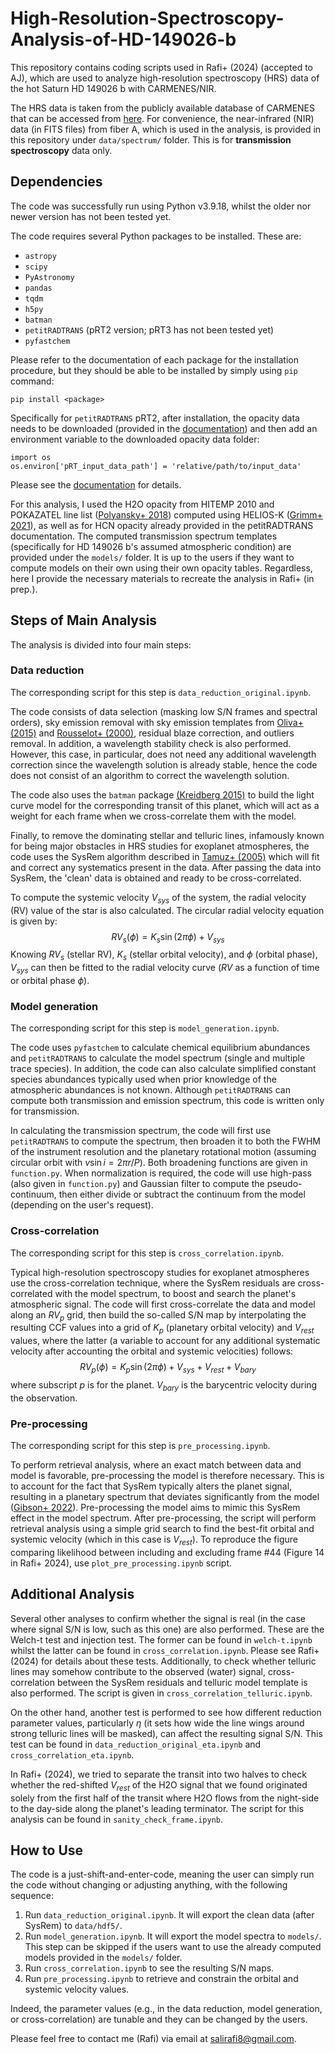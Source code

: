 # High-Resolution-Spectroscopy-Analysis-of-HD-149026-b
This repository contains coding scripts used in Rafi+ (2024) (accepted to AJ), which are used to analyze high-resolution spectroscopy (HRS) data of the hot Saturn HD 149026 b with CARMENES/NIR.

The HRS data is taken from the publicly available database of CARMENES that can be accessed from [here](http://caha.sdc.cab.inta-csic.es/calto/jsp/searchform.jsp). For convenience, the near-infrared (NIR) data (in FITS files) from fiber A, which is used in the analysis, is provided in this repository under `data/spectrum/` folder. This is for **transmission spectroscopy** data only.

## Dependencies

The code was successfully run using Python v3.9.18, whilst the older nor newer version has not been tested yet.

The code requires several Python packages to be installed. These are:
- `astropy`
- `scipy`
- `PyAstronomy`
- `pandas`
- `tqdm`
- `h5py`
- `batman`
- `petitRADTRANS` (pRT2 version; pRT3 has not been tested yet)
- `pyfastchem`

Please refer to the documentation of each package for the installation procedure, but they should be able to be installed by simply using `pip` command:
```
pip install <package>
```

Specifically for `petitRADTRANS` pRT2, after installation, the opacity data needs to be downloaded (provided in the [documentation](https://petitradtrans.readthedocs.io/en/latest/content/installation.html)) and then add an environment variable to the downloaded opacity data folder:
```
import os
os.environ['pRT_input_data_path'] = 'relative/path/to/input_data'
```

Please see the [documentation](https://petitradtrans.readthedocs.io/en/latest/content/installation.html) for details. 

For this analysis, I used the H2O opacity from HITEMP 2010 and POKAZATEL line list ([Polyansky+ 2018](https://ui.adsabs.harvard.edu/abs/2018MNRAS.480.2597P/abstract)) computed using HELIOS-K ([Grimm+ 2021](https://ui.adsabs.harvard.edu/abs/2021ApJS..253...30G/abstract)), as well as for HCN opacity already provided in the petitRADTRANS documentation. The computed transmission spectrum templates (specifically for HD 149026 b's assumed atmospheric condition) are provided under the `models/` folder. It is up to the users if they want to compute models on their own using their own opacity tables. Regardless, here I provide the necessary materials to recreate the analysis in Rafi+ (in prep.).

## Steps of Main Analysis

The analysis is divided into four main steps:

### Data reduction

The corresponding script for this step is `data_reduction_original.ipynb`. 

The code consists of data selection (masking low S/N frames and spectral orders), sky emission removal with sky emission templates from [Oliva+ (2015)](https://ui.adsabs.harvard.edu/abs/2015A%26A...581A..47O/abstract) and [Rousselot+ (2000)](https://ui.adsabs.harvard.edu/abs/2000A%26A...354.1134R/abstract), residual blaze correction, and outliers removal. In addition, a wavelength stability check is also performed. However, this case, in particular, does not need any additional wavelength correction since the wavelength solution is already stable, hence the code does not consist of an algorithm to correct the wavelength solution.

The code also uses the `batman` package [(Kreidberg 2015)](https://ui.adsabs.harvard.edu/abs/2015PASP..127.1161K/abstract) to build the light curve model for the corresponding transit of this planet, which will act as a weight for each frame when we cross-correlate them with the model.

Finally, to remove the dominating stellar and telluric lines, infamously known for being major obstacles in HRS studies for exoplanet atmospheres, the code uses the SysRem algorithm described in [Tamuz+ (2005)](https://ui.adsabs.harvard.edu/abs/2005MNRAS.356.1466T/abstract) which will fit and correct any systematics present in the data. After passing the data into SysRem, the 'clean' data is obtained and ready to be cross-correlated.

To compute the systemic velocity $V_{sys}$ of the system, the radial velocity (RV) value of the star is also calculated. The circular radial velocity equation is given by:
$$RV_s(\phi)=K_s\sin(2\pi\phi)+V_{sys}$$
Knowing $RV_s$ (stellar RV), $K_s$ (stellar orbital velocity), and $\phi$ (orbital phase), $V_{sys}$ can then be fitted to the radial velocity curve ($RV$ as a function of time or orbital phase $\phi$).

### Model generation

The corresponding script for this step is `model_generation.ipynb`. 

The code uses `pyfastchem` to calculate chemical equilibrium abundances and `petitRADTRANS` to calculate the model spectrum (single and multiple trace species). In addition, the code can also calculate simplified constant species abundances typically used when prior knowledge of the atmospheric abundances is not known. Although `petitRADTRANS` can compute both transmission and emission spectrum, this code is written only for transmission.

In calculating the transmission spectrum, the code will first use `petitRADTRANS` to compute the spectrum, then broaden it to both the FWHM of the instrument resolution and the planetary rotational motion (assuming circular orbit with $v\sin{i}=2\pi r/P$). Both broadening functions are given in `function.py`. When normalization is required, the code will use high-pass (also given in `function.py`) and Gaussian filter to compute the pseudo-continuum, then either divide or subtract the continuum from the model (depending on the user's request).

### Cross-correlation
The corresponding script for this step is `cross_correlation.ipynb`.

Typical high-resolution spectroscopy studies for exoplanet atmospheres use the cross-correlation technique, where the SysRem residuals are cross-correlated with the model spectrum, to boost and search the planet's atmospheric signal. The code will first cross-correlate the data and model along an $RV_p$ grid, then build the so-called S/N map by interpolating the resulting CCF values into a grid of $K_p$ (planetary orbital velocity) and $V_{rest}$ values, where the latter (a variable to account for any additional systematic velocity after accounting the orbital and systemic velocities) follows:
$$RV_p(\phi)=K_p\sin(2\pi\phi)+V_{sys}+V_{rest}+V_{bary}$$
where subscript $p$ is for the planet. $V_{bary}$ is the barycentric velocity during the observation. 

### Pre-processing

The corresponding script for this step is `pre_processing.ipynb`.

To perform retrieval analysis, where an exact match between data and model is favorable, pre-processing the model is therefore necessary. This is to account for the fact that SysRem typically alters the planet signal, resulting in a planetary spectrum that deviates significantly from the model ([Gibson+ 2022](https://academic.oup.com/mnras/article/512/3/4618/6510825)). Pre-processing the model aims to mimic this SysRem effect in the model spectrum. After pre-processing, the script will perform retrieval analysis using a simple grid search to find the best-fit orbital and systemic velocity (which in this case is $V_{rest}$). To reproduce the figure comparing likelihood between including and excluding frame #44 (Figure 14 in Rafi+ 2024), use `plot_pre_processing.ipynb` script.

## Additional Analysis

Several other analyses to confirm whether the signal is real (in the case where signal S/N is low, such as this one) are also performed. These are the Welch-t test and injection test. The former can be found in `welch-t.ipynb` whilst the latter can be found in `cross_correlation.ipynb`. Please see Rafi+ (2024) for details about these tests. Additionally, to check whether telluric lines may somehow contribute to the observed (water) signal, cross-correlation between the SysRem residuals and telluric model template is also performed. The script is given in `cross_correlation_telluric.ipynb`.

On the other hand, another test is performed to see how different reduction parameter values, particularly $\eta$ (it sets how wide the line wings around strong telluric lines will be masked), can affect the resulting signal S/N. This test can be found in `data_reduction_original_eta.ipynb` and `cross_correlation_eta.ipynb`.

In Rafi+ (2024), we tried to separate the transit into two halves to check whether the red-shifted $V_{rest}$ of the H2O signal that we found originated solely from the first half of the transit where H2O flows from the night-side to the day-side along the planet's leading terminator. The script for this analysis can be found in `sanity_check_frame.ipynb`.

## How to Use

The code is a just-shift-and-enter-code, meaning the user can simply run the code without changing or adjusting anything, with the following sequence: 
1. Run `data_reduction_original.ipynb`. It will export the clean data (after SysRem) to `data/hdf5/`.
2. Run `model_generation.ipynb`. It will export the model spectra to `models/`. This step can be skipped if the users want to use the already computed models provided in the `models/` folder.
3. Run `cross_correlation.ipynb` to see the resulting S/N maps.
4. Run `pre_processing.ipynb` to retrieve and constrain the orbital and systemic velocity values.

Indeed, the parameter values (e.g., in the data reduction, model generation, or cross-correlation) are tunable and they can be changed by the users.

Please feel free to contact me (Rafi) via email at salirafi8@gmail.com.

